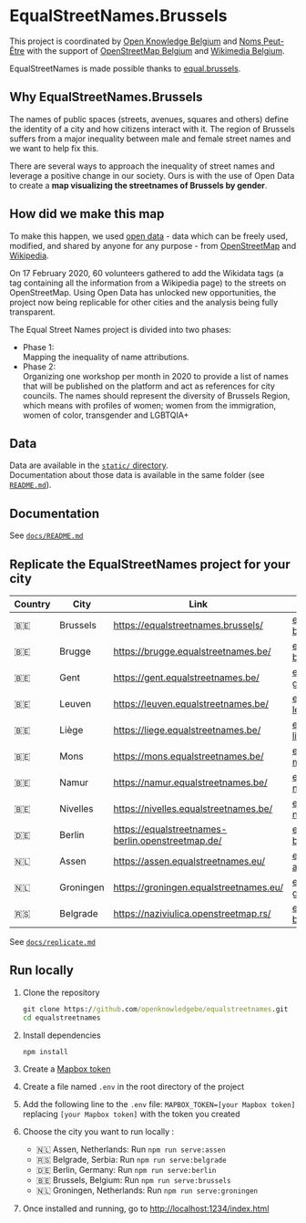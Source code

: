 # EqualStreetNames.Brussels

This project is coordinated by [Open Knowledge Belgium](https://openknowledge.be/) and [Noms Peut-Être](https://nomspeutetre.wordpress.com/)
with the support of [OpenStreetMap Belgium](https://openstreetmap.be/) and [Wikimedia Belgium](https://wikimedia.be/).

EqualStreetNames is made possible thanks to [equal.brussels](http://equal.brussels/).

## Why EqualStreetNames.Brussels

The names of public spaces (streets, avenues, squares and others) define the identity of a city and how citizens interact with it. The region of Brussels suffers from a major inequality between male and female street names and we want to help fix this.

There are several ways to approach the inequality of street names and leverage a positive change in our society. Ours is with the use of Open Data to create a **map visualizing the streetnames of Brussels by gender**.

## How did we make this map

To make this happen, we used [open data](http://opendefinition.org/) - data which can be freely used, modified, and shared by anyone for any purpose - from [OpenStreetMap](https://openstreetmap.org/) and [Wikipedia](https://www.wikipedia.org/).

On 17 February 2020, 60 volunteers gathered to add the Wikidata tags (a tag containing all the information from a Wikipedia page) to the streets on OpenStreetMap. Using Open Data has unlocked new opportunities, the project now being replicable for other cities and the analysis being fully transparent.

The Equal Street Names project is divided into two phases:

- Phase 1:  
  Mapping the inequality of name attributions.
- Phase 2:  
  Organizing one workshop per month in 2020 to provide a list of names that will be published on the platform and act as references for city councils. The names should represent the diversity of Brussels Region, which means with profiles of women; women from the immigration, women of color, transgender and LGBTQIA+

## Data

Data are available in the [`static/` directory](./static).  
Documentation about those data is available in the same folder (see [`README.md`](./static/#readme)).

## Documentation

See [`docs/README.md`](./docs/README.md)

## Replicate the EqualStreetNames project for your city

| Country | City      | Link                                                | Data Repository                                                                           | Maintainer                                          |
|---------|-----------|-----------------------------------------------------|-------------------------------------------------------------------------------------------|-----------------------------------------------------|
| 🇧🇪    | Brussels  | <https://equalstreetnames.brussels/>                | [equalstreetnames-brussels](https://github.com/openknowledgebe/equalstreetnames-brussels) | [@jbelien](https://github.com/jbelien/)             |
| 🇧🇪    | Brugge    | <https://brugge.equalstreetnames.be/>               | [equalstreetnames-brugge](https://github.com/openknowledgebe/equalstreetnames-brugge)     | [@jbelien](https://github.com/jbelien/)             |
| 🇧🇪    | Gent      | <https://gent.equalstreetnames.be/>                 | [equalstreetnames-gent](https://github.com/openknowledgebe/equalstreetnames-gent)         | [@jbelien](https://github.com/jbelien/)             |
| 🇧🇪    | Leuven    | <https://leuven.equalstreetnames.be/>               | [equalstreetnames-leuven](https://github.com/openknowledgebe/equalstreetnames-leuven)     | [@jbelien](https://github.com/jbelien/)             |
| 🇧🇪    | Liège    | <https://liege.equalstreetnames.be/>               | [equalstreetnames-liege](https://github.com/openknowledgebe/equalstreetnames-liege)     | [@jbelien](https://github.com/jbelien/)             |
| 🇧🇪    | Mons    | <https://mons.equalstreetnames.be/>               | [equalstreetnames-mons](https://github.com/openknowledgebe/equalstreetnames-mons)     | [@jbelien](https://github.com/jbelien/)             |
| 🇧🇪    | Namur    | <https://namur.equalstreetnames.be/>               | [equalstreetnames-namur](https://github.com/openknowledgebe/equalstreetnames-namur)     | [@jbelien](https://github.com/jbelien/)             |
| 🇧🇪    | Nivelles    | <https://nivelles.equalstreetnames.be/>               | [equalstreetnames-nivelles](https://github.com/openknowledgebe/equalstreetnames-nivelles)     | [@jbelien](https://github.com/jbelien/)             |
| 🇩🇪    | Berlin    | <https://equalstreetnames-berlin.openstreetmap.de/> | [equalstreetnames-berlin](https://github.com/gislars/equalstreetnames-berlin)             | [@gislars](https://github.com/gislars/)             |
| 🇳🇱    | Assen     | <https://assen.equalstreetnames.eu/>                | [equalstreetnames-assen](https://github.com/robinlinde/equalstreetnames-assen)            | [@robinlinde](https://github.com/robinlinde/)       |
| 🇳🇱    | Groningen | <https://groningen.equalstreetnames.eu/>            | [equalstreetnames-groningen](https://github.com/robinlinde/equalstreetnames-groningen)    | [@robinlinde](https://github.com/robinlinde/)       |
| 🇷🇸    | Belgrade  | <https://naziviulica.openstreetmap.rs/>             | [equalstreetnames-belgrade](https://github.com/stalker314314/equalstreetnames-belgrade)   | [@stalker314314](https://github.com/stalker314314/) |

See [`docs/replicate.md`](./docs/replicate.md)

## Run locally

1. Clone the repository

   ```cmd
   git clone https://github.com/openknowledgebe/equalstreetnames.git
   cd equalstreetnames
   ```

1. Install dependencies

   ```cmd
   npm install
   ```

1. Create a [Mapbox token](https://docs.mapbox.com/help/how-mapbox-works/access-tokens/)

1. Create a file named `.env` in the root directory of the project

1. Add the following line to the `.env` file: `MAPBOX_TOKEN=[your Mapbox token]` replacing `[your Mapbox token]` with the token you created

1. Choose the city you want to run locally :

   - 🇳🇱 Assen, Netherlands: Run `npm run serve:assen`
   - 🇷🇸 Belgrade, Serbia: Run `npm run serve:belgrade`
   - 🇩🇪 Berlin, Germany: Run `npm run serve:berlin`
   - 🇧🇪 Brussels, Belgium: Run `npm run serve:brussels`
   - 🇳🇱 Groningen, Netherlands: Run `npm run serve:groningen`

1. Once installed and running, go to <http://localhost:1234/index.html>
